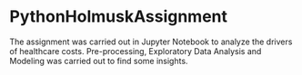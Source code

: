# PythonHolmuskAssignment
The assignment was carried out in Jupyter Notebook to analyze the drivers of healthcare costs.
Pre-processing, Exploratory Data Analysis and Modeling was carried out to find some insights.
